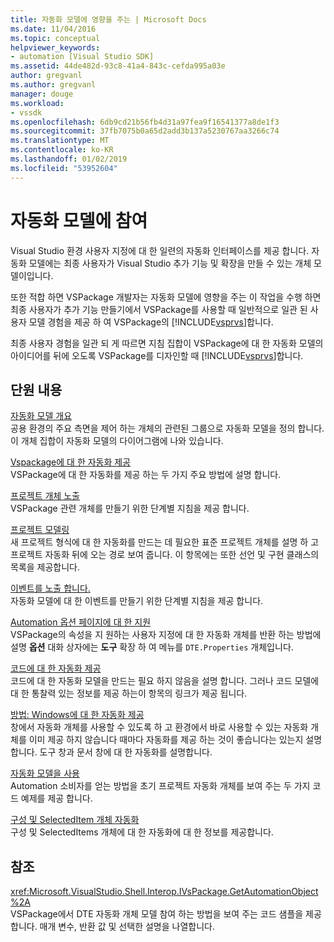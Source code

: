 ```yaml
---
title: 자동화 모델에 영향을 주는 | Microsoft Docs
ms.date: 11/04/2016
ms.topic: conceptual
helpviewer_keywords:
- automation [Visual Studio SDK]
ms.assetid: 44de482d-93c8-41a4-843c-cefda995a03e
author: gregvanl
ms.author: gregvanl
manager: douge
ms.workload:
- vssdk
ms.openlocfilehash: 6db9cd21b56fb4d31a97fea9f16541377a8de1f3
ms.sourcegitcommit: 37fb7075b0a65d2add3b137a5230767aa3266c74
ms.translationtype: MT
ms.contentlocale: ko-KR
ms.lasthandoff: 01/02/2019
ms.locfileid: "53952604"
---
```

# <a name="contribute-to-the-automation-model"></a>자동화 모델에 참여
Visual Studio 환경 사용자 지정에 대 한 일련의 자동화 인터페이스를 제공 합니다. 자동화 모델에는 최종 사용자가 Visual Studio 추가 기능 및 확장을 만들 수 있는 개체 모델이입니다.  
  
 또한 적합 하면 VSPackage 개발자는 자동화 모델에 영향을 주는 이 작업을 수행 하면 최종 사용자가 추가 기능 만들기에서 VSPackage를 사용할 때 일반적으로 일관 된 사용자 모델 경험을 제공 하 여 VSPackage의 [!INCLUDE[vsprvs](../../code-quality/includes/vsprvs_md.md)]합니다.  
  
 최종 사용자 경험을 일관 되 게 따르면 지침 집합이 VSPackage에 대 한 자동화 모델의 아이디어를 뒤에 오도록 VSPackage를 디자인할 때 [!INCLUDE[vsprvs](../../code-quality/includes/vsprvs_md.md)]합니다.  
  
## <a name="in-this-section"></a>단원 내용  
 [자동화 모델 개요](../../extensibility/internals/automation-model-overview.md)  
 공용 환경의 주요 측면을 제어 하는 개체의 관련된 그룹으로 자동화 모델을 정의 합니다. 이 개체 집합이 자동화 모델의 다이어그램에 나와 있습니다.  
  
 [Vspackage에 대 한 자동화 제공](../../extensibility/internals/providing-automation-for-vspackages.md)  
 VSPackage에 대 한 자동화를 제공 하는 두 가지 주요 방법에 설명 합니다.  
  
 [프로젝트 개체 노출](../../extensibility/internals/exposing-project-objects.md)  
 VSPackage 관련 개체를 만들기 위한 단계별 지침을 제공 합니다.  
  
 [프로젝트 모델링](../../extensibility/internals/project-modeling.md)  
 새 프로젝트 형식에 대 한 자동화를 만드는 데 필요한 표준 프로젝트 개체를 설명 하 고 프로젝트 자동화 뒤에 오는 경로 보여 줍니다. 이 항목에는 또한 선언 및 구현 클래스의 목록을 제공합니다.  
  
 [이벤트를 노출 합니다.](../../extensibility/internals/exposing-events-in-the-visual-studio-sdk.md)  
 자동화 모델에 대 한 이벤트를 만들기 위한 단계별 지침을 제공 합니다.  
  
 [Automation 옵션 페이지에 대 한 지원](../../extensibility/internals/automation-support-for-options-pages.md)  
 VSPackage의 속성을 지 원하는 사용자 지정에 대 한 자동화 개체를 반환 하는 방법에 설명 **옵션** 대화 상자에는 **도구** 확장 하 여 메뉴를 `DTE.Properties` 개체입니다.  
  
 [코드에 대 한 자동화 제공](../../extensibility/internals/providing-automation-for-code.md)  
 코드에 대 한 자동화 모델을 만드는 필요 하지 않음을 설명 합니다. 그러나 코드 모델에 대 한 통찰력 있는 정보를 제공 하는이 항목의 링크가 제공 됩니다.  
  
 [방법: Windows에 대 한 자동화 제공](../../extensibility/internals/how-to-provide-automation-for-windows.md)  
 창에서 자동화 개체를 사용할 수 있도록 하 고 환경에서 바로 사용할 수 있는 자동화 개체를 이미 제공 하지 않습니다 때마다 자동화를 제공 하는 것이 좋습니다는 있는지 설명 합니다. 도구 창과 문서 창에 대 한 자동화를 설명합니다.  
  
 [자동화 모델을 사용](../../extensibility/internals/using-the-automation-model.md)  
 Automation 소비자를 얻는 방법을 초기 프로젝트 자동화 개체를 보여 주는 두 가지 코드 예제를 제공 합니다.  
  
 [구성 및 SelectedItem 개체 자동화](../../extensibility/internals/automation-for-configuration-and-selecteditem-objects.md)  
 구성 및 SelectedItems 개체에 대 한 자동화에 대 한 정보를 제공합니다.  
  
## <a name="reference"></a>참조  
 <xref:Microsoft.VisualStudio.Shell.Interop.IVsPackage.GetAutomationObject%2A>  
 VSPackage에서 DTE 자동화 개체 모델 참여 하는 방법을 보여 주는 코드 샘플을 제공 합니다. 매개 변수, 반환 값 및 선택한 설명을 나열합니다.  
